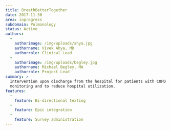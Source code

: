 ```yaml
---
title: BreathBetterTogether
date: 2017-11-30
area: inprogress
subdomain: Pulmonology
status: Active
authors:
  - 
    authorimage: /img/uploads/ahya.jpg
    authorname: Vivek Ahya, MD
    authorrole: Clinical Lead
  - 
    authorimage: /img/uploads/begley.jpg
    authorname: Michael Begley, MA
    authorrole: Project Lead
summary: >
  Intervention upon discharge from the hospital for patients with COPD for
  monitoring and to reduce hospital utilization.
features:
  - 
    feature: Bi-directional texting
  - 
    feature: Epic integration
  - 
    feature: Survey administration
---
```

